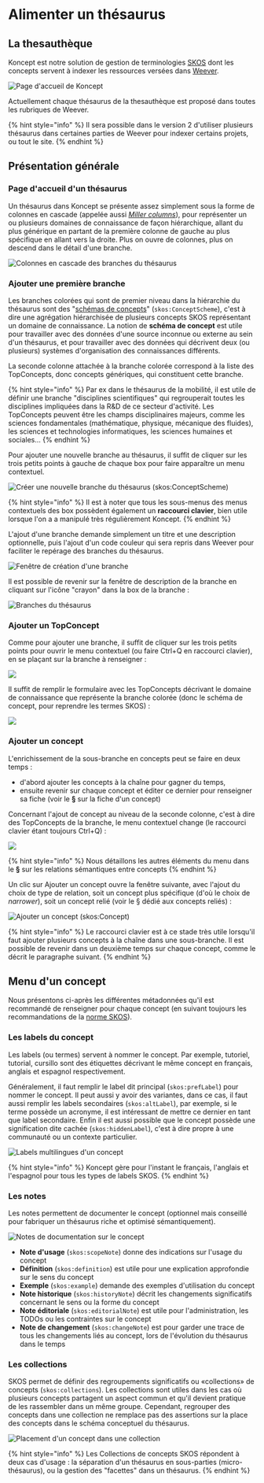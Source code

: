 # Alimenter un thésaurus

## La thesauthèque

Koncept est notre solution de gestion de terminologies [SKOS](http://www.sparna.fr/skos/SKOS-traduction-francais.html) dont les concepts servent à indexer les ressources versées dans [Weever](https://mnemotix.gitbook.io/weever/).

![Page d&apos;accueil de Koncept](../.gitbook/assets/image%20%287%29.png)

Actuellement chaque thésaurus de la thesauthèque est proposé dans toutes les rubriques de Weever. 

{% hint style="info" %}
Il sera possible dans le version 2 d'utiliser plusieurs thésaurus dans certaines parties de Weever pour indexer certains projets, ou tout le site.
{% endhint %}

## Présentation générale 

### Page d'accueil d'un thésaurus

Un thésaurus dans Koncept se présente assez simplement sous la forme de colonnes en cascade \(appelée aussi [_Miller columns_](https://en.wikipedia.org/wiki/Miller_columns)\), pour représenter un ou plusieurs domaines de connaissance de façon hiérarchique, allant du plus générique en partant de la première colonne de gauche au plus spécifique en allant vers la droite. Plus on ouvre de colonnes, plus on descend dans le détail d'une branche.

![Colonnes en cascade des branches du th&#xE9;saurus](../.gitbook/assets/image.png)

### Ajouter une première branche

Les branches colorées qui sont de premier niveau dans la hiérarchie du thésaurus sont des "[schémas de concepts](http://www.sparna.fr/skos/SKOS-traduction-francais.html#schemes)" \(`skos:ConceptScheme`\), c'est à dire une agrégation hiérarchisée de plusieurs concepts SKOS représentant un domaine de connaissance. La notion de **schéma de concept** est utile pour travailler avec des données d'une source inconnue ou externe au sein d'un thésaurus, et pour travailler avec des données qui décrivent deux \(ou plusieurs\) systèmes d'organisation des connaissances différents. 

La seconde colonne attachée à la branche colorée correspond à la liste des TopConcepts, donc concepts génériques, qui constituent cette branche.

{% hint style="info" %}
Par ex dans le thésaurus de la mobilité, il est utile de définir une branche "disciplines scientifiques" qui regrouperait toutes les disciplines impliquées dans la R&D de ce secteur d'activité. Les TopConcepts peuvent être les champs disciplinaires majeurs, comme les sciences fondamentales \(mathématique, physique, mécanique des fluides\), les sciences et technologies informatiques, les sciences humaines et sociales...
{% endhint %}

Pour ajouter une nouvelle branche au thésaurus, il suffit de cliquer sur les trois petits points à gauche de chaque box pour faire apparaître un menu contextuel.

![Cr&#xE9;er une nouvelle branche du th&#xE9;saurus \(skos:ConceptScheme\)](../.gitbook/assets/image%20%288%29.png)

{% hint style="info" %}
Il est à noter que tous les sous-menus des menus contextuels des box possèdent également un **raccourci clavier**, bien utile lorsque l'on a a manipulé très régulièrement Koncept.
{% endhint %}

L'ajout d'une branche demande simplement un titre et une description optionnelle, puis l'ajout d'un code couleur qui sera repris dans Weever pour faciliter le repérage des branches du thésaurus.

  


![Fen&#xEA;tre de cr&#xE9;ation d&apos;une branche](../.gitbook/assets/image%20%2811%29.png)

Il est possible de revenir sur la fenêtre de description de la branche en cliquant sur l'icône "crayon" dans la box de la branche : 

![Branches du th&#xE9;saurus](../.gitbook/assets/image%20%282%29.png)

### Ajouter un TopConcept

Comme pour ajouter une branche, il suffit de cliquer sur les trois petits points pour ouvrir le menu contextuel \(ou faire Ctrl+Q en raccourci clavier\), en se plaçant sur la branche à renseigner : 

![](../.gitbook/assets/image%20%2812%29.png)

Il suffit de remplir le formulaire avec les TopConcepts décrivant le domaine de connaissance que représente la branche colorée \(donc le schéma de concept, pour reprendre les termes SKOS\) : 

![](../.gitbook/assets/image%20%284%29.png)

### Ajouter un concept

L'enrichissement de la sous-branche en concepts peut se faire en deux temps : 

* d'abord ajouter les concepts à la chaîne pour gagner du temps,
* ensuite revenir sur chaque concept et éditer ce dernier pour renseigner sa fiche \(voir le **§** sur la fiche d'un concept\)

Concernant l'ajout de concept au niveau de la seconde colonne, c'est à dire des TopConcepts de la branche, le menu contextuel change \(le raccourci clavier étant toujours Ctrl+Q\) : 

![](../.gitbook/assets/image%20%285%29.png)

{% hint style="info" %}
Nous détaillons les autres éléments du menu dans le **§** sur les relations sémantiques entre concepts
{% endhint %}

Un clic sur Ajouter un concept ouvre la fenêtre suivante, avec l'ajout du choix de type de relation, soit un concept plus spécifique \(d'où le choix de _narrower_\), soit un concept relié \(voir le § dédié aux concepts reliés\) : 

![Ajouter un concept \(skos:Concept\)](../.gitbook/assets/image%20%2813%29.png)

{% hint style="info" %}
Le raccourci clavier est à ce stade très utile lorsqu'il faut ajouter plusieurs concepts à la chaîne dans une sous-branche. Il est possible de revenir dans un deuxième temps sur chaque concept, comme le décrit le paragraphe suivant.
{% endhint %}

## Menu d'un concept

Nous présentons ci-après les différentes métadonnées qu'il est recommandé de renseigner pour chaque concept \(en suivant toujours les recommandations de la [norme SKOS](http://www.sparna.fr/skos/SKOS-traduction-francais.html)\).

### Les labels du concept

Les labels \(ou termes\) servent à nommer le concept. Par exemple, tutoriel, tutorial, cursillo sont des étiquettes décrivant le même concept en français, anglais et espagnol respectivement.

Généralement, il faut remplir le label dit principal \(`skos:prefLabel`\) pour nommer le concept. Il peut aussi y avoir des variantes, dans ce cas, il faut aussi remplir les labels secondaires \(`skos:altLabel`\), par exemple, si le terme possède un acronyme, il est intéressant de mettre ce dernier en tant que label secondaire. Enfin il est aussi possible que le concept possède une signification dite cachée \(`skos:hiddenLabel`\), c'est à dire propre à une communauté ou un contexte particulier.

![Labels multilingues d&apos;un concept](../.gitbook/assets/image%20%286%29.png)

{% hint style="info" %}
Koncept gère pour l'instant le français, l'anglais et l'espagnol pour tous les types de labels SKOS.
{% endhint %}

### Les notes

Les notes permettent de documenter le concept \(optionnel mais conseillé pour fabriquer un thésaurus riche et optimisé sémantiquement\).

![Notes de documentation sur le concept](../.gitbook/assets/image%20%289%29.png)

* **Note d'usage** \(`skos:scopeNote`\) donne des indications sur l'usage du concept
* **Définition** \(`skos:definition`\) est utile pour une explication approfondie sur le sens du concept
* **Exemple** \(`skos:example`\) demande des exemples d'utilisation du concept
* **Note historique** \(`skos:historyNote`\) décrit les changements significatifs concernant le sens ou la forme du concept
* **Note éditoriale** \(`skos:editorialNote`\) est utile pour l'administration, les TODOs ou les contraintes sur le concept
* **Note de changement** \(`skos:changeNote`\) est pour garder une trace de tous les changements liés au concept, lors de l'évolution du thésaurus dans le temps

### Les collections

SKOS permet de définir des regroupements significatifs ou «collections» de concepts \(`skos:collections`\). Les collections sont utiles dans les cas où plusieurs concepts partagent un aspect commun et qu'il devient pratique de les rassembler dans un même groupe. Cependant, regrouper des concepts dans une collection ne remplace pas des assertions sur la place des concepts dans le schéma conceptuel du thésaurus.

![Placement d&apos;un concept dans une collection](../.gitbook/assets/image%20%283%29.png)

{% hint style="info" %}
Les Collections de concepts SKOS répondent à deux cas d'usage : la séparation d'un thésaurus en sous-parties \(micro-thésaurus\), ou la gestion des "facettes" dans un thésaurus.
{% endhint %}

